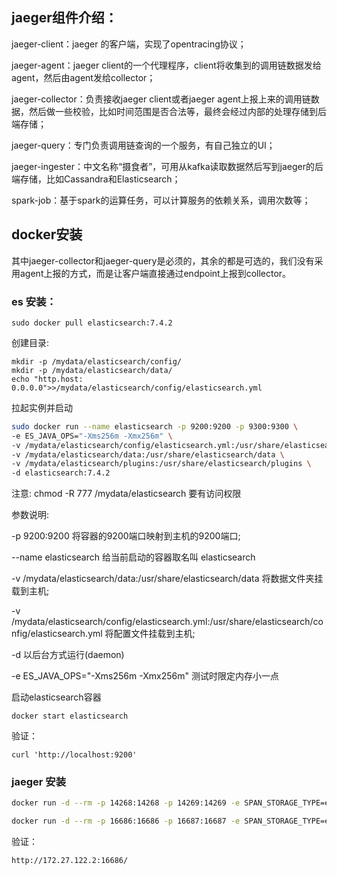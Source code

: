 ## jaeger组件介绍：

jaeger-client：jaeger 的客户端，实现了opentracing协议；

jaeger-agent：jaeger client的一个代理程序，client将收集到的调用链数据发给agent，然后由agent发给collector；

jaeger-collector：负责接收jaeger client或者jaeger agent上报上来的调用链数据，然后做一些校验，比如时间范围是否合法等，最终会经过内部的处理存储到后端存储；

jaeger-query：专门负责调用链查询的一个服务，有自己独立的UI；

jaeger-ingester：中文名称“摄食者”，可用从kafka读取数据然后写到jaeger的后端存储，比如Cassandra和Elasticsearch；

spark-job：基于spark的运算任务，可以计算服务的依赖关系，调用次数等；

## docker安装 

其中jaeger-collector和jaeger-query是必须的，其余的都是可选的，我们没有采用agent上报的方式，而是让客户端直接通过endpoint上报到collector。

### es 安装：

`sudo docker pull elasticsearch:7.4.2`

创建目录:

```
mkdir -p /mydata/elasticsearch/config/
mkdir -p /mydata/elasticsearch/data/
echo "http.host: 0.0.0.0">>/mydata/elasticsearch/config/elasticsearch.yml
```

拉起实例并启动

```sh
sudo docker run --name elasticsearch -p 9200:9200 -p 9300:9300 \
-e ES_JAVA_OPS="-Xms256m -Xmx256m" \
-v /mydata/elasticsearch/config/elasticsearch.yml:/usr/share/elasticsearch/config/elasticsearch.yml \
-v /mydata/elasticsearch/data:/usr/share/elasticsearch/data \
-v /mydata/elasticsearch/plugins:/usr/share/elasticsearch/plugins \
-d elasticsearch:7.4.2
```

注意:
chmod -R 777 /mydata/elasticsearch
要有访问权限

参数说明:

-p 9200:9200 将容器的9200端口映射到主机的9200端口;

--name elasticsearch 给当前启动的容器取名叫 elasticsearch

-v /mydata/elasticsearch/data:/usr/share/elasticsearch/data 将数据文件夹挂载到主机;

-v /mydata/elasticsearch/config/elasticsearch.yml:/usr/share/elasticsearch/config/elasticsearch.yml 将配置文件挂载到主机;

-d 以后台方式运行(daemon)

-e ES_JAVA_OPS="-Xms256m -Xmx256m" 测试时限定内存小一点

启动elasticsearch容器

`docker start elasticsearch`

验证：

`curl 'http://localhost:9200'`

### jaeger 安装
```sh
docker run -d --rm -p 14268:14268 -p 14269:14269 -e SPAN_STORAGE_TYPE=elasticsearch -e ES_SERVER_URLS=http://172.27.122.2:9200 jaegertracing/jaeger-collector:1.14
```

```sh
docker run -d --rm -p 16686:16686 -p 16687:16687 -e SPAN_STORAGE_TYPE=elasticsearch -e ES_SERVER_URLS=http://172.27.122.2:9200 jaegertracing/jaeger-query:1.14
```

验证：

`http://172.27.122.2:16686/`